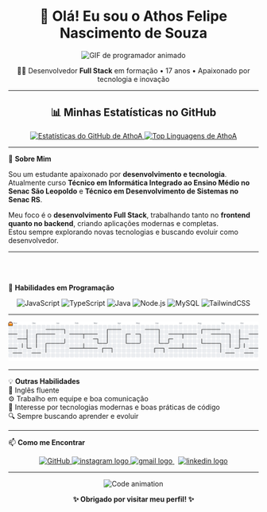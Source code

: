 <h1 align="center">🌌 Olá! Eu sou o <strong>Athos Felipe Nascimento de Souza</strong></h1>

<p align="center">
  <img loading="lazy" width="500" src="https://media.giphy.com/media/qgQUggAC3Pfv687qPC/giphy.gif" alt="GIF de programador animado" />
</p>

<p align="center">
  🧑‍💻 Desenvolvedor <strong>Full Stack</strong> em formação • 17 anos • Apaixonado por tecnologia e inovação
</p>

---

<h2 align="center">📊 Minhas Estatísticas no GitHub</h2>

<p align="center">
  <a href="https://github.com/Souzathos" target="_blank" rel="noopener noreferrer">
    <img height="180em" src="https://github-readme-stats.vercel.app/api?username=Souzathos&show_icons=true&theme=tokyonight&include_all_commits=true&count_private=true&hide_border=true&border_radius=12" alt="Estatísticas do GitHub de AthoA" />
    <img height="180em" src="https://github-readme-stats.vercel.app/api/top-langs/?username=Souzathos&layout=compact&langs_count=16&theme=tokyonight&hide_border=true&border_radius=12" alt="Top Linguagens de AthoA" />
  </a>
</p>

---

🚀 **Sobre Mim**  

Sou um estudante apaixonado por **desenvolvimento e tecnologia**.  
Atualmente curso **Técnico em Informática Integrado ao Ensino Médio no Senac São Leopoldo** e **Técnico em Desenvolvimento de Sistemas no Senac RS**.  

Meu foco é o **desenvolvimento Full Stack**, trabalhando tanto no **frontend quanto no backend**, criando aplicações modernas e completas.  
Estou sempre explorando novas tecnologias e buscando evoluir como desenvolvedor.

---

###



###

<br clear="both">



###
🧠 **Habilidades em Programação**
<p align="center">
  <img src="https://cdn.jsdelivr.net/gh/devicons/devicon/icons/javascript/javascript-original.svg" width="55" height="55" alt="JavaScript" />
  <img src="https://cdn.jsdelivr.net/gh/devicons/devicon/icons/typescript/typescript-original.svg" width="55" height="55" alt="TypeScript" />
  <img src="https://cdn.jsdelivr.net/gh/devicons/devicon/icons/java/java-original.svg" width="55" height="55" alt="Java" />
  <img src="https://cdn.jsdelivr.net/gh/devicons/devicon/icons/nodejs/nodejs-original.svg" width="55" height="55" alt="Node.js" />
  <img src="https://cdn.jsdelivr.net/gh/devicons/devicon/icons/mysql/mysql-original.svg" width="55" height="55" alt="MySQL" />
  <img src="https://cdn.jsdelivr.net/gh/devicons/devicon/icons/tailwindcss/tailwindcss-original.svg" width="55" height="55" alt="TailwindCSS" />
</p>

---

<picture>
  <source media="(prefers-color-scheme: dark)" srcset="https://raw.githubusercontent.com/PeduZX/PeduZX/output/pacman-contribution-graph-dark.svg">
  <source media="(prefers-color-scheme: light)" srcset="https://raw.githubusercontent.com/PeduZX/PeduZX/output/pacman-contribution-graph.svg">
  <img alt="pacman contribution graph" src="https://raw.githubusercontent.com/PeduZX/PeduZX/output/pacman-contribution-graph.svg">
</picture>


---

💡 **Outras Habilidades**  
📘 Inglês fluente  
⚙️ Trabalho em equipe e boa comunicação  
🚀 Interesse por tecnologias modernas e boas práticas de código  
🔍 Sempre buscando aprender e evoluir  

---

📫 **Como me Encontrar**

 
  
  
  
  
  
<p align="center">
  <a href="https://github.com/Souzathos" target="_blank" rel="noopener noreferrer">
    <img src="https://img.shields.io/badge/GitHub-Souzathos-181717?style=for-the-badge&logo=github&logoColor=white" alt="GitHub" />
  </a>
  <a href="https://www.instagram.com/souzathos_" target="_blank" rel="noopener noreferrer">
    <img src="https://img.shields.io/static/v1?message=Instagram&logo=instagram&label=&color=E4405F&logoColor=white&labelColor=&style=for-the-badge" height="35" alt="instagram logo"  />
  </a>
  <a href="https://mail.google.com/mail/u/0/#inbox?compose=GTvVlcSGLdVxspwJSXlHRCxPLFvpdZKddPkSbBXdFrMBNrrWnDvSKdbrdZKnsvRdgzZbdpzMmCwpp" target="_blank" rel="noopener noreferrer">
    <img src="https://img.shields.io/static/v1?message=Gmail&logo=gmail&label=&color=D14836&logoColor=white&labelColor=&style=for-the-badge" height="35" alt="gmail logo"  />
  </a>
  &nbsp;
  <a href="https://www.linkedin.com/in/athos-souza-020a69343" target="_blank" rel="noopener noreferrer">
    <img src="https://img.shields.io/static/v1?message=LinkedIn&logo=linkedin&label=&color=0077B5&logoColor=white&labelColor=&style=for-the-badge" height="35" alt="linkedin logo"  />
  </a>
</p>

---

<p align="center">
<img src="https://media.giphy.com/media/f3iwJFOVOwuy7K6FFw/giphy.gif" width="350" alt="Code animation" />

</p>

<p align="center"><strong>✨ Obrigado por visitar meu perfil! ✨</strong></p>

